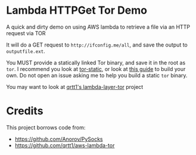 # Lambda HTTPGet Tor Demo
A quick and dirty demo on using AWS lambda to retrieve a file via an HTTP request via TOR

It will do a GET request to `http://ifconfig.me/all`, and save the output to `outputfile.ext`.

You MUST provide a statically linked Tor binary, and save it in the root as `tor`. I recommend you look at [tor-static](https://github.com/cretz/tor-static), or look at [this guide](https://github.com/jhswartz/static-builds/blob/master/tor.md) to build your own. Do not open an issue asking me to help you build a static `tor` binary.

You may want to look at [qrtt1's lambda-layer-tor](https://github.com/qrtt1/lambda-layer-tor) project

# Credits
This project borrows code from:

- https://github.com/Anorov/PySocks
- https://github.com/qrtt1/aws-lambda-tor
